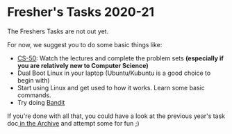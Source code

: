 # Fresher's Tasks 2020-21

The Freshers Tasks are not out yet.

For now, we suggest you to do some basic things like: 

* [CS-50](https://cs50.harvard.edu/x/2020/): Watch the lectures and complete the problem sets **\(especially if you are relatively new to Computer Science\)**
* Dual Boot Linux in your laptop \(Ubuntu/Kubuntu is a good choice to begin with\)
* Start using Linux and get used to how it works. Learn some basic commands.
* Try doing [Bandit](https://overthewire.org/wargames/bandit/)

If you're done with all that, you could have a look at the previous year's task doc[ in the Archive](../contest-archive/contest-archive/fresher-tasks.md) and attempt some for fun ;\)

